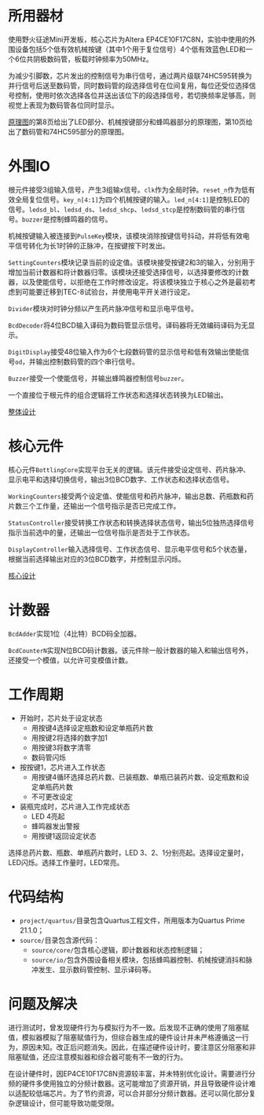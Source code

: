 # 所用器材

使用野火征途Mini开发板，核心芯片为Altera EP4CE10F17C8N，实验中使用的外围设备包括5个低有效机械按键（其中1个用于复位信号）4个低有效蓝色LED和一个6位共阴极数码管，板载时钟频率为50MHz。

为减少引脚数，芯片发出的控制信号为串行信号，通过两片级联74HC595转换为并行信号后送至数码管，同时数码管的段选择信号在位间复用，每位还受位选择信号控制，使用时依次选择各位并送出该位下的段选择信号，若切换频率足够高，则视觉上表现为数码管各位同时显示。

[原理图](./doc/board-design.pdf)的第8页给出了LED部分、机械按键部分和蜂鸣器部分的原理图，第10页给出了数码管和74HC595部分的原理图。

# 外围IO

根元件接受3组输入信号，产生3组输x信号。`clk`作为全局时钟。`reset_n`作为低有效全局复位信号。`key_n[4:1]`为四个机械按键的输入。`led_n[4:1]`是控制LED的信号。`ledsd_bl`、`ledsd_ds`、`ledsd_shcp`、`ledsd_stcp`是控制数码管的串行信号。`buzzer`是控制蜂鸣器的信号。

机械按键输入被连接到`PulseKey`模块，该模块消除按键信号抖动，并将低有效电平信号转化为长1时钟的正脉冲，在按键按下时发出。

`SettingCounters`模块记录当前的设定值。该模块接受按键2和3的输入，分别用于增加当前计数器和将计数器归零。该模块还接受选择信号，以选择要修改的计数器，以及使能信号，以拒绝在工作时修改设定。将该模块独立于核心之外是最初考虑到可能要迁移到TEC-8试验台，并使用电平开关进行设定。

`Divider`模块对时钟分频以产生药片脉冲信号和显示电平信号。

`BcdDecoder`将4位BCD输入译码为数码管显示信号。译码器将无效编码译码为无显示。

`DigitDisplay`接受48位输入作为6个七段数码管的显示信号和低有效输出使能信号`od`，并输出控制数码管的四个串行信号。

`Buzzer`接受一个使能信号，并输出蜂鸣器控制信号`buzzer`。

一个直接位于根元件的组合逻辑将工作状态和选择状态转换为LED输出。

[整体设计](./doc/rtl-full.pdf)

# 核心元件

核心元件`BottlingCore`实现平台无关的逻辑。该元件接受设定信号、药片脉冲、显示电平和选择切换信号，输出3位BCD数字、工作状态和选择状态信号。

`WorkingCounters`接受两个设定值、使能信号和药片脉冲，输出总数、药瓶数和药片数三个工作量，还输出一个信号指示是否已完成工作。

`StatusController`接受转换工作状态和转换选择状态信号，输出5位独热选择信号指示当前选中的量，还输出一位信号指示是否处于工作状态。

`DisplayController`输入选择信号、工作状态信号、显示电平信号和5个状态量，根据当前选择输出对应的3位BCD数字，并控制显示闪烁。

[核心设计](./doc/rtl-core.pdf)

# 计数器

`BcdAdder`实现1位（4比特）BCD码全加器。

`BcdCounterN`实现N位BCD码计数器。该元件除一般计数器的输入和输出信号外，还接受一个模值，以允许可变模值计数。

# 工作周期

- 开始时，芯片处于设定状态
  * 用按键4选择设定瓶数和设定单瓶药片数
  * 用按键2将选择的数字加1
  * 用按键3将数字清零
  * 数码管闪烁
- 按按键1，芯片进入工作状态
  * 用按键4循环选择总药片数、已装瓶数、单瓶已装药片数、设定瓶数和设定单瓶药片数
  * 不可更改设定
- 装瓶完成时，芯片进入工作完成状态
  * LED 4亮起
  * 蜂鸣器发出警报
  * 用按键1返回设定状态

选择总药片数、瓶数、单瓶药片数时，LED 3、2、1分别亮起。选择设定量时，LED闪烁。选择工作量时，LED常亮。

# 代码结构

- `project/quartus/`目录包含Quartus工程文件，所用版本为Quartus Prime 21.1.0；
- `source/`目录包含源代码：
  * `source/core/`包含核心逻辑，即计数器和状态控制逻辑；
  * `source/io/`包含外围设备相关模块，包括蜂鸣器控制、机械按键消抖和脉冲发生、显示数码管控制、显示译码等。

# 问题及解决

进行测试时，曾发现硬件行为与模拟行为不一致。后发现不正确的使用了阻塞赋值，模拟器模拟了阻塞赋值行为，但综合器生成的硬件设计并未严格遵循这一行为，原因未知。改正后问题消失。因此，在描述硬件设计时，要注意区分阻塞和非阻塞赋值，还应注意模拟器和综合器可能有不一致的行为。

在设计硬件时，因EP4CE10F17C8N资源较丰富，并未特别优化设计。需要进行分频的硬件多使用独立的分频计数器。这可能增加了资源开销，并且导致硬件设计难以适配较低端芯片。为了节约资源，可以合并部分分频计数器。还可以简化部分复杂逻辑设计，但可能导致功能受限。

